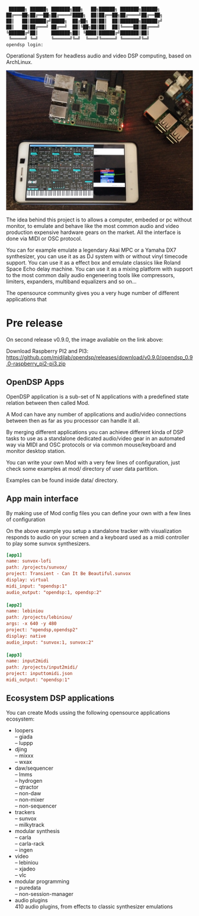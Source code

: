 ```shell

 ██████╗ ██████╗ ███████╗███╗   ██╗██████╗ ███████╗██████╗ 
██╔═══██╗██╔══██╗██╔════╝████╗  ██║██╔══██╗██╔════╝██╔══██╗
██║   ██║██████╔╝█████╗  ██╔██╗ ██║██║  ██║███████╗██████╔╝
██║   ██║██╔═══╝ ██╔══╝  ██║╚██╗██║██║  ██║╚════██║██╔═══╝ 
╚██████╔╝██║     ███████╗██║ ╚████║██████╔╝███████║██║     
 ╚═════╝ ╚═╝     ╚══════╝╚═╝  ╚═══╝╚═════╝ ╚══════╝╚═╝     
opendsp login:

```

Operational System for headless audio and video DSP computing, based on ArchLinux.

![Image of OpenDSP Plugmod and DX7  view](https://raw.githubusercontent.com/midilab/opendsp/master/doc/plugmod-opendsp.jpg)

The idea behind this project is to allows a computer, embeded or pc without monitor, to emulate and behave like the most common audio and video production expensive hardware gears on the market. All the interface is done via MIDI or OSC protocol. 

You can for example emulate a legendary Akai MPC or a Yamaha DX7 synthesizer, you can use it as as DJ system with or without vinyl timecode support. You can use it as a effect box and emulate classics like Roland Space Echo delay machine. You can use it as a mixing platform with support to the most common daily audio engeneering tools like compressors, limiters, expanders, multiband equalizers and so on...  

The opensource community gives you a very huge number of different applications that  

# Pre release

On second release v0.9.0, the image avaliable on the link above:  

Download Raspberry PI2 and PI3: https://github.com/midilab/opendsp/releases/download/v0.9.0/opendsp_0.9.0-raspberry_pi2-pi3.zip
  
## OpenDSP Apps

OpenDSP application is a sub-set of N applications with a predefined state relation between then called Mod.
  
A Mod can have any number of applications and audio/video connections between then as far as you processor can handle it all.  
  
By merging different applications you can achieve different kinda of DSP tasks to use as a standalone dedicated audio/video gear in an automated way via MIDI and OSC protocols or via common mouse/keyboard and monitor desktop station.  
  
You can write your own Mod with a very few lines of configuration, just check some examples at mod/ directory of user data partition.  

Examples can be found inside data/ directory.  
  
## App main interface

By making use of Mod config files you can define your own with a few lines of configuration  
  
On the above example you setup a standalone tracker with visualization responds to audio on your screen and a keyboard used as a midi controller to play some sunvox synthesizers.    

```ini
[app1]
name: sunvox-lofi
path: /projects/sunvox/
project: Transient - Can It Be Beautiful.sunvox
display: virtual
midi_input: "opendsp:1"
audio_output: "opendsp:1, opendsp:2"

[app2]
name: lebiniou
path: /projects/lebiniou/
args: -x 640 -y 480
project: "opendsp,opendsp2"
display: native
audio_input: "sunvox:1, sunvox:2"

[app3]
name: input2midi
path: /projects/input2midi/
project: inputtomidi.json
midi_output: "opendsp:1"
```

## Ecosystem DSP applications

You can create Mods ussing the following opensource applications ecosystem:

+ loopers  
– giada  
– luppp  
+ djing  
– mixxx  
– wxax  
+ daw/sequencer  
– lmms  
– hydrogen  
– qtractor  
– non-daw  
– non-mixer  
– non-sequencer  
+ trackers  
– sunvox  
– milkytrack  
+ modular synthesis  
– carla  
– carla-rack  
– ingen  
+ video  
– lebiniou  
– xjadeo  
– vlc  
+ modular programming  
– puredata  
– non-session-manager  
+ audio plugins  
410 audio plugins, from effects to classic synthesizer emulations  
